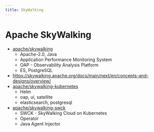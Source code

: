 ```yaml
---
title: SkyWalking
---
```


# Apache SkyWalking

- [apache/skywalking](https://github.com/apache/skywalking)
  - Apache-2.0, Java
  - Application Performance Monitoring System
  - OAP - Observability Analysis Platform
  - ES, PostgreSQL
- https://skywalking.apache.org/docs/main/next/en/concepts-and-designs/overview/
- [apache/skywalking-kubernetes](https://github.com/apache/skywalking-kubernetes)
  - Helm
  - oap, ui, satellite
  - elasticsearch, postgresql
- [apache/skywalking-swck](https://github.com/apache/skywalking-swck)
  - SWCK - SkyWalking Cloud on Kubernetes
  - Operator
  - Java Agent Injector
